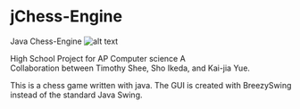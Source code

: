 # jChess-Engine
Java Chess-Engine
![alt text](https://www.google.com/url?sa=i&source=images&cd=&ved=2ahUKEwj79pn46dTeAhWBdt8KHWPNCukQjRx6BAgBEAU&url=https%3A%2F%2Fen.wikipedia.org%2Fwiki%2FChess&psig=AOvVaw0NI9G0u5kooaoqEXC5KY8U&ust=1542317331795192)

High School Project for AP Computer science A  
Collaboration between Timothy Shee, Sho Ikeda, and Kai-jia Yue.  

This is a chess game written with java. The GUI is created with BreezySwing instead of the standard Java Swing.
